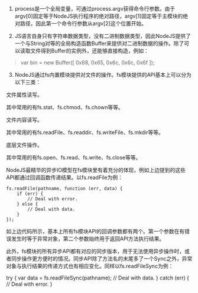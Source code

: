 1. process是一个全局变量，可通过process.argv获得命令行参数。由于argv[0]固定等于NodeJS执行程序的绝对路径，argv[1]固定等于主模块的绝对路径，因此第一个命令行参数从argv[2]这个位置开始。

2. JS语言自身只有字符串数据类型，没有二进制数据类型，因此NodeJS提供了一个与String对等的全局构造函数Buffer来提供对二进制数据的操作。除了可以读取文件得到Buffer的实例外，还能够直接构造，例如：
> var bin = new Buffer([ 0x68, 0x65, 0x6c, 0x6c, 0x6f ]);

3. NodeJS通过fs内置模块提供对文件的操作。fs模块提供的API基本上可以分为以下三类：

文件属性读写。

其中常用的有fs.stat、fs.chmod、fs.chown等等。

文件内容读写。

其中常用的有fs.readFile、fs.readdir、fs.writeFile、fs.mkdir等等。

底层文件操作。

其中常用的有fs.open、fs.read、fs.write、fs.close等等。

NodeJS最精华的异步IO模型在fs模块里有着充分的体现，例如上边提到的这些API都通过回调函数传递结果。以fs.readFile为例：

```
fs.readFile(pathname, function (err, data) {
    if (err) {
        // Deal with error.
    } else {
        // Deal with data.
    }
});
```

如上边代码所示，基本上所有fs模块API的回调参数都有两个。第一个参数在有错误发生时等于异常对象，第二个参数始终用于返回API方法执行结果。

此外，fs模块的所有异步API都有对应的同步版本，用于无法使用异步操作时，或者同步操作更方便时的情况。同步API除了方法名的末尾多了一个Sync之外，异常对象与执行结果的传递方式也有相应变化。同样以fs.readFileSync为例：

try {
    var data = fs.readFileSync(pathname);
    // Deal with data.
} catch (err) {
    // Deal with error.
}